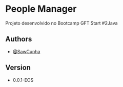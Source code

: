 # People Manager

Projeto desenvolvido no Bootcamp GFT Start #2Java

## Authors

- [@SawCunha](https://github.com/sawcunha)

## Version

- 0.0.1-EOS

  